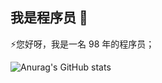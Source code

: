## 我是程序员 👋

⚡您好呀，我是一名 98 年的程序员；

![Anurag's GitHub stats](https://github-readme-stats.vercel.app/api?username=coder-lhq&theme=dracula)

<!--
![Top Langs](https://github-readme-stats.vercel.app/api/top-langs/?username=coder-lhq&layout=compact&theme=tokyonight)
**coder-lhq/coder-lhq** is a ✨ _special_ ✨ repository because its `README.md` (this file) appears on your GitHub profile.

Here are some ideas to get you started:

- 🔭 I’m currently working on ...
- 🌱 I’m currently learning ...
- 👯 I’m looking to collaborate on ...
- 🤔 I’m looking for help with ...
- 💬 Ask me about ...
- 📫 How to reach me: ...
- 😄 Pronouns: ...
- ⚡ Fun fact: ...
-->
